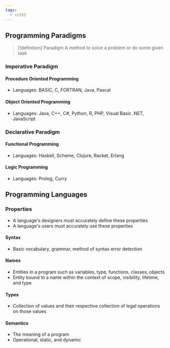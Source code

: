 ```yaml
---
tags:
  - cs152
---
```

## Programming Paradigms

> [!definition] Paradigm
>A method to solve a problem or do some given task
### Imperative Paradigm
#### Procedure Oriented Programming
- Languages: BASIC, C, FORTRAN, Java, Pascal
#### Object Oriented Programming
* Languages: Java, C++, C#, Python, R, PHP, Visual Basic .NET, JavaScript
### Declarative Paradigm
#### Functional Programming
* Languages: Haskell, Scheme, Clojure, Racket, Erlang
#### Logic Programming
* Languages: Prolog, Curry

## Programming Languages
### Properties
* A language's designers must accurately define these properties
* A language's users must accurately use these properties
#### Syntax
- Basic vocabulary, grammar, method of syntax error detection
#### Names
- Entities in a program such as variables, type, functions, classes, objects
- Entity bound to a name within the context of scope, visibility, lifetime, and type
#### Types
* Collection of values and their respective collection of legal operations on those values
#### Semantics
* The meaning of a program
* Operational, static, and dynamic
